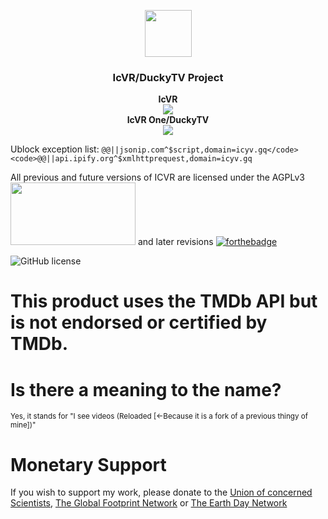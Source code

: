 <p align="center"><img width="75px" height="75px" src="https://raw.githubusercontent.com/duckforceone/a-bunch-of-web-files/master/icon_rh.jpg"><h3 align="center">IcVR/DuckyTV Project</h3></p>

<p align="center"><b>IcVR</b> <br><img src="https://img.shields.io/github/license/duckforceone/IcVR?style=for-the-badge"><br><b>IcVR One/DuckyTV</b><br><img src="https://img.shields.io/badge/License-Proprietary_during_alpha_phase-orange?style=for-the-badge"></p>

Ublock exception list:
<code>@@||jsonip.com^$script,domain=icyv.gq</code> 
<code>@@||api.ipify.org^$xmlhttprequest,domain=icyv.gq</code>

All previous and future versions of ICVR are licensed under the AGPLv3 
<img src="https://upload.wikimedia.org/wikipedia/commons/0/06/AGPLv3_Logo.svg" width="200" height="100px">
and later revisions
[![forthebadge](https://forthebadge.com/images/badges/made-with-javascript.svg)](https://forthebadge.com)
<br>

<img alt="GitHub license" src="https://www.themoviedb.org/assets/2/v4/logos/408x161-powered-by-rectangle-green-bb4301c10ddc749b4e79463811a68afebeae66ef43d17bcfd8ff0e60ded7ce99.png">
<br>

# This product uses the TMDb API but is not endorsed or certified by TMDb.

# Is there a meaning to the name?
<sup>Yes, it stands for "I see videos (Reloaded [<-Because it is a fork of a previous thingy of mine])"</sup>

# Monetary Support
If you wish to support my work, please donate to the [Union of concerned Scientists](https://secure.ucsusa.org/onlineactions/dR5QqmX2uUCLCFD1KkVEzg2?MS=topnav), [The Global Footprint Network](https://connect.clickandpledge.com/w/Form/1bfb96c9-459f-4761-9b64-39f722549ec2) or [The Earth Day Network](https://earthdaynetwork.salsalabs.org/maindonationform/index.html)
